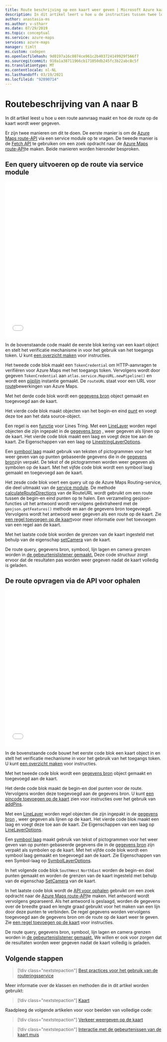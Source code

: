 ```yaml
---
title: Route beschrijving op een kaart weer geven | Microsoft Azure kaarten
description: In dit artikel leert u hoe u de instructies tussen twee locaties op een kaart kunt weer geven met behulp van de Microsoft Azure Maps Web SDK.
author: anastasia-ms
ms.author: v-stharr
ms.date: 07/29/2019
ms.topic: conceptual
ms.service: azure-maps
services: azure-maps
manager: timlt
ms.custom: codepen
ms.openlocfilehash: 9d0197a16c8074ce961c2b403724149929f566f7
ms.sourcegitcommit: 910a1a38711966cb171050db245fc3b22abc8c5f
ms.translationtype: MT
ms.contentlocale: nl-NL
ms.lasthandoff: 03/19/2021
ms.locfileid: "92890714"
---
```

# <a name="show-directions-from-a-to-b"></a>Routebeschrijving van A naar B

In dit artikel leest u hoe u een route aanvraag maakt en hoe de route op de kaart wordt weer gegeven.

Er zijn twee manieren om dit te doen. De eerste manier is om de [Azure Maps route-API](/rest/api/maps/route/getroutedirections) via een service module op te vragen. De tweede manier is de [Fetch API](https://fetch.spec.whatwg.org/) te gebruiken om een zoek opdracht naar de [Azure Maps route-API](/rest/api/maps/route/getroutedirections)te maken. Beide manieren worden hieronder besproken.

## <a name="query-the-route-via-service-module"></a>Een query uitvoeren op de route via service module

<iframe height='500' scrolling='no' title='Route beschrijving van A naar B weer geven op een kaart (Service module)' src='//codepen.io/azuremaps/embed/RBZbep/?height=265&theme-id=0&default-tab=js,result&embed-version=2&editable=true' frameborder='no' loading="lazy" allowtransparency='true' allowfullscreen='true' style='width: 100%;'>Zie de <a href='https://codepen.io/azuremaps/pen/RBZbep/'>route beschrijving van a naar B op een kaart (Service module)</a> door Azure Maps ( <a href='https://codepen.io/azuremaps'>@azuremaps</a> ) op <a href='https://codepen.io'>CodePen</a>.
</iframe>

In de bovenstaande code maakt de eerste blok kering van een kaart object en stelt het verificatie mechanisme in voor het gebruik van het toegangs token. U kunt [een overzicht maken](./map-create.md) voor instructies.

Het tweede code blok maakt een `TokenCredential` om HTTP-aanvragen te verifiëren voor Azure Maps met het toegangs token. Vervolgens wordt door gegeven `TokenCredential` aan `atlas.service.MapsURL.newPipeline()` en wordt een [pijplijn](/javascript/api/azure-maps-rest/atlas.service.pipeline) instantie gemaakt. De `routeURL` staat voor een URL voor [route](/rest/api/maps/route)bewerkingen van Azure Maps.

Met het derde code blok wordt een [gegevens bron](/javascript/api/azure-maps-control/atlas.source.datasource) object gemaakt en toegevoegd aan de kaart.

Het vierde code blok maakt objecten van het begin-en eind [punt](/javascript/api/azure-maps-control/atlas.data.point) en voegt deze toe aan het data source-object.

Een regel is een [functie](/javascript/api/azure-maps-control/atlas.data.feature) voor Lines Tring. Met een [LineLayer](/javascript/api/azure-maps-control/atlas.layer.linelayer) worden regel objecten die zijn ingepakt in de  [gegevens bron](/javascript/api/azure-maps-control/atlas.source.datasource) , weer gegeven als lijnen op de kaart. Het vierde code blok maakt een laag en voegt deze toe aan de kaart. Zie Eigenschappen van een laag op [LinestringLayerOptions](/javascript/api/azure-maps-control/atlas.linelayeroptions).

Een [symbool laag](/javascript/api/azure-maps-control/atlas.layer.symbollayer) maakt gebruik van teksten of pictogrammen voor het weer geven van op punten gebaseerde gegevens die in de [gegevens bron](/javascript/api/azure-maps-control/atlas.source.datasource)zijn verpakt. De tekst of de pictogrammen worden weer gegeven als symbolen op de kaart. Met het vijfde code blok wordt een symbool laag gemaakt en toegevoegd aan de kaart.

Het zesde code blok voert een query uit op de Azure Maps Routing-service, die deel uitmaakt van de [service module](how-to-use-services-module.md). De methode [calculateRouteDirections](/javascript/api/azure-maps-rest/atlas.service.routeurl#methods) van de RouteURL wordt gebruikt om een route tussen de begin-en eind punten op te halen. Een verzameling geojson-functies uit het antwoord wordt vervolgens geëxtraheerd met de `geojson.getFeatures()` methode en aan de gegevens bron toegevoegd. Vervolgens wordt het antwoord weer gegeven als een route op de kaart. Zie [een regel toevoegen op de kaart](map-add-line-layer.md)voor meer informatie over het toevoegen van een regel aan de kaart.

Met het laatste code blok worden de grenzen van de kaart ingesteld met behulp van de eigenschap [setCamera](/javascript/api/azure-maps-control/atlas.map#setcamera-cameraoptions---cameraboundsoptions---animationoptions-) van de kaart.

De route query, gegevens bron, symbool, lijn lagen en camera grenzen worden in [de gebeurtenislistener gemaakt.](/javascript/api/azure-maps-control/atlas.map#events) Deze code structuur zorgt ervoor dat de resultaten pas worden weer gegeven nadat de kaart volledig is geladen.

## <a name="query-the-route-via-fetch-api"></a>De route opvragen via de API voor ophalen

<iframe height='500' scrolling='no' title='Route beschrijving van A naar B op een kaart weer geven' src='//codepen.io/azuremaps/embed/zRyNmP/?height=469&theme-id=0&default-tab=js,result&embed-version=2&editable=true' frameborder='no' loading="lazy" allowtransparency='true' allowfullscreen='true' style='width: 100%;'>Zie de <a href='https://codepen.io/azuremaps/pen/zRyNmP/'>richting van de pen weer geven van a naar B op een kaart</a> door Azure Maps ( <a href='https://codepen.io/azuremaps'>@azuremaps</a> ) op <a href='https://codepen.io'>CodePen</a>.
</iframe>

In de bovenstaande code bouwt het eerste code blok een kaart object in en stelt het verificatie mechanisme in voor het gebruik van het toegangs token. U kunt [een overzicht maken](./map-create.md) voor instructies.

Met het tweede code blok wordt een [gegevens bron](/javascript/api/azure-maps-control/atlas.source.datasource) object gemaakt en toegevoegd aan de kaart.

Het derde code blok maakt de begin-en doel punten voor de route. Vervolgens worden deze toegevoegd aan de gegevens bron. U kunt [een pincode toevoegen op de kaart](map-add-pin.md) zien voor instructies over het gebruik van [addPins](/javascript/api/azure-maps-control/atlas.map).

Met een [LineLayer](/javascript/api/azure-maps-control/atlas.layer.linelayer) worden regel objecten die zijn ingepakt in de  [gegevens bron](/javascript/api/azure-maps-control/atlas.source.datasource) , weer gegeven als lijnen op de kaart. Het vierde code blok maakt een laag en voegt deze toe aan de kaart. Zie Eigenschappen van een laag op [LineLayerOptions](/javascript/api/azure-maps-control/atlas.linelayeroptions).

Een [symbool laag](/javascript/api/azure-maps-control/atlas.layer.symbollayer) maakt gebruik van tekst of pictogrammen voor het weer geven van op punten gebaseerde gegevens die in de [gegevens bron](/javascript/api/azure-maps-control/atlas.source.datasource) zijn verpakt als symbolen op de kaart. Met het vijfde code blok wordt een symbool laag gemaakt en toegevoegd aan de kaart. Zie Eigenschappen van een Symbol-laag op [SymbolLayerOptions](/javascript/api/azure-maps-control/atlas.symbollayeroptions).

In het volgende code blok `SouthWest` `NorthEast` worden de begin-en doel punten gemaakt en worden de grenzen van de kaart ingesteld met behulp van de eigenschap [SetCamera](/javascript/api/azure-maps-control/atlas.map#setcamera-cameraoptions---cameraboundsoptions---animationoptions-) van de kaart.

In het laatste code blok wordt de [API voor ophalen](https://fetch.spec.whatwg.org/) gebruikt om een zoek opdracht naar de [Azure Maps route-API](/rest/api/maps/route/getroutedirections)te maken. Het antwoord wordt vervolgens geparseerd. Als het antwoord is geslaagd, worden de gegevens over de breedte graad en lengte graad gebruikt voor het maken van een lijn door deze punten te verbinden. De regel gegevens worden vervolgens toegevoegd aan de gegevens bron om de route op de kaart weer te geven. Zie [een regel toevoegen op de kaart](map-add-line-layer.md) voor instructies.

De route query, gegevens bron, symbool, lijn lagen en camera grenzen worden in [de gebeurtenislistener gemaakt.](/javascript/api/azure-maps-control/atlas.map#events) We willen er ook voor zorgen dat de resultaten worden weer gegeven nadat de kaart volledig is geladen.

## <a name="next-steps"></a>Volgende stappen

> [!div class="nextstepaction"]
> [Best practices voor het gebruik van de routeringsservice](how-to-use-best-practices-for-search.md)

Meer informatie over de klassen en methoden die in dit artikel worden gebruikt:

> [!div class="nextstepaction"]
> [Kaart](/javascript/api/azure-maps-control/atlas.map)

Raadpleeg de volgende artikelen voor voor beelden van volledige code:

> [!div class="nextstepaction"]
> [Verkeer weergeven op de kaart](./map-show-traffic.md)

> [!div class="nextstepaction"]
> [Interactie met de gebeurtenissen van de kaart muis](./map-events.md)